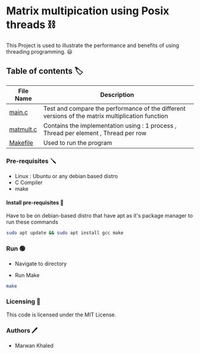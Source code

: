 # Matrix multipication using Posix threads :chains:

This Project is used to illustrate the performance and benefits of using threading programming. :smiley:

## Table of contents :label:

| File Name | Description                                                                                      |
|-----------|--------------------------------------------------------------------------------------------------|
| [main.c](https://github.com/XMaroRadoX/Matrix-Multipication-using-posix-threads/blob/master/main.c)   | Test and compare the performance of the different versions of the matrix multiplication function |
| [matmult.c](https://github.com/XMaroRadoX/Matrix-Multipication-using-posix-threads/blob/master/matmult.c) | Contains the implementation using : 1 process , Thread per element , Thread per row              |
| [Makefile](https://github.com/XMaroRadoX/Matrix-Multipication-using-posix-threads/blob/master/Makefile)  | Used to run the program                                                                          |

### Pre-requisites :screwdriver:

* Linux : Ubuntu or any debian based distro
* C Compiler
* make

#### Install pre-requisites :toolbox:

Have to be on debian-based distro that have apt as it's package manager to run these commands

```sh
sudo apt update && sudo apt install gcc make
```

### Run :green_circle:

* Navigate to directory

* Run Make

```sh
make
```

### Licensing :pencil:

This code is licensed under the MIT License.

### Authors :pen:

* Marwan Khaled
